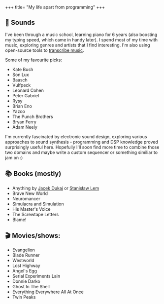 +++
title= "My life apart from programming"
+++

## 🎹 Sounds

I've been through a music school, learning piano for 6 years (also boosting my typing speed, which came in handy later).
I spend most of my time with music, exploring genres and artists that I find interesting.
I'm also using open-source tools to [transcribe music](/music-transcribing).

Some of my favourite picks:

- Kate Bush
- Son Lux
- Baasch
- Vulfpeck
- Leonard Cohen
- Peter Gabriel
- Rysy
- Brian Eno
- Yazoo
- The Punch Brothers
- Bryan Ferry
- Adam Neely

I'm currently fascinated by electronic sound design, exploring various approaches to sound synthesis -
programming and DSP knowledge proved surprisingly useful here. Hopefully I'll soon find more time to combine
those two domains and maybe write a custom sequencer or something similiar to jam on :)

## 📚 Books (mostly)

- Anything by [Jacek Dukaj](https://en.wikipedia.org/wiki/Jacek_Dukaj) or [Stanisław Lem](https://en.wikipedia.org/wiki/Stanis%C5%82aw_Lem)
- Brave New World
- Neuromancer
- Simulacra and Simulation
- His Master's Voice
- The Screwtape Letters
- Blame!

## 🎬 Movies/shows:

- Evangelion
- Blade Runner
- Westworld
- Lost Highway
- Angel's Egg
- Serial Experiments Lain
- Donnie Darko
- Ghost In The Shell 
- Everything Everywhere All At Once
- Twin Peaks

